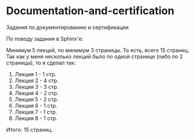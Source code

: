 # Documentation-and-certification
Задания по документированию и сертификации 

По поводу задания в Sphinx'е:

Минимум 5 лекций, по минимум 3 страницы. То есть, всего 15 страниц. Так как у меня несколько лекций было по одной странице (либо по 2 страницы), то я сделал так:
  1. Лекция 1 - 1 стр.
  2. Лекция 2 - 4 стр.
  3. Лекция 3 - 3 стр.
  4. Лекция 4 - 2 стр.
  5. Лекция 5 - 2 стр.
  6. Лекция 6 - 1 стр.
  7. Лекция 7 - 1 стр.
  8. Лекция 8 - 1 стр.
  
  Итого: 15 страниц.

